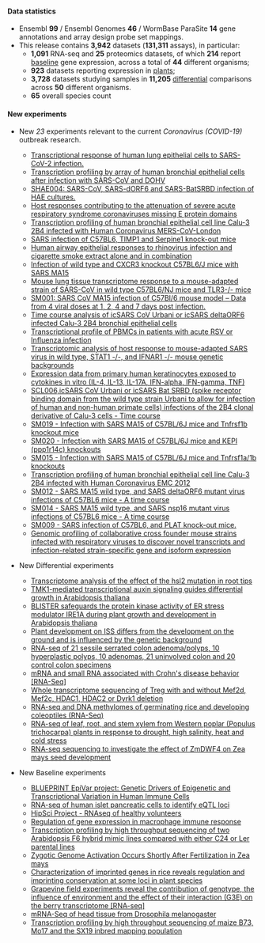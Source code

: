 #### Data statistics

- Ensembl **99** / Ensembl Genomes **46** / WormBase ParaSite **14** gene annotations and
  array design probe set mappings.   
- This release contains **3,942** datasets (**131,311** assays), in particular:            
  - **1,091** RNA-seq and **25** proteomics datasets, of which **214** report
    [baseline](https://www.ebi.ac.uk/gxa/baseline/experiments) gene expression, across a total of **44** different
    organisms;           
  - **923** datasets reporting expression in [plants](https://www.ebi.ac.uk/gxa/plant/experiments);               
  - **3,728** datasets studying samples in **11,205**
    [differential](https://www.ebi.ac.uk/gxa/help/index.html#differential-expression) comparisons across **50**
    different organisms.
  - **65** overall species count


#### New experiments

- New *23* experiments relevant to the current *Coronavirus (COVID-19)* outbreak research.
  - [Transcriptional response of human lung epithelial cells to SARS-CoV-2 infection.](https://www.ebi.ac.uk/gxa/experiments/E-GEOD-147507)
  - [Transcription profiling by array of human bronchial epithelial cells after infection with SARS-CoV and DOHV](https://www.ebi.ac.uk/gxa/experiments/E-GEOD-17400)
  - [SHAE004: SARS-CoV, SARS-dORF6 and SARS-BatSRBD infection of HAE cultures.](https://www.ebi.ac.uk/gxa/experiments/E-GEOD-47962)
  - [Host responses contributing to the attenuation of severe acute respiratory syndrome coronaviruses missing E protein domains](https://www.ebi.ac.uk/gxa/experiments/E-GEOD-59185)
  - [Transcription profiling of human bronchial epithelial cell line Calu-3 2B4 infected with Human Coronavirus MERS-CoV-London](https://www.ebi.ac.uk/gxa/experiments/E-GEOD-56677)
  - [SARS infection of C57BL6, TIMP1 and Serpine1 knock-out mice](https://www.ebi.ac.uk/gxa/experiments/E-GEOD-51386)
  - [Human airway epithelial responses to rhinovirus infection and cigarette smoke extract alone and in combination](https://www.ebi.ac.uk/gxa/experiments/E-GEOD-27973)
  - [Infection of wild type and CXCR3 knockout C57BL6/J mice with SARS MA15](https://www.ebi.ac.uk/gxa/experiments/E-GEOD-50878)
  - [Mouse lung tissue transcriptome response to a mouse-adapted strain of SARS-CoV in wild type C57BL6/NJ mice and TLR3-/- mice](https://www.ebi.ac.uk/gxa/experiments/E-GEOD-68820)
  - [SM001: SARS CoV MA15 infection of C57Bl/6 mouse model – Data from 4 viral doses at 1, 2, 4 and 7 days post infection.](https://www.ebi.ac.uk/gxa/experiments/E-GEOD-33266)
  - [Time course analysis of icSARS CoV Urbani or icSARS deltaORF6 infected Calu-3 2B4 bronchial epithelial cells](https://www.ebi.ac.uk/gxa/experiments/E-GEOD-33267)
  - [Transcriptional profile of PBMCs in patients with acute RSV or Influenza infection](https://www.ebi.ac.uk/gxa/experiments/E-GEOD-34205)
  - [Transcriptomic analysis of host response to mouse-adapted SARS virus in wild type, STAT1 -/-, and IFNAR1 -/- mouse genetic backgrounds](https://www.ebi.ac.uk/gxa/experiments/E-GEOD-36016)
  - [Expression data from primary human keratinocytes exposed to cytokines in vitro (IL-4, IL-13, IL-17A, IFN-alpha, IFN-gamma, TNF)](https://www.ebi.ac.uk/gxa/experiments/E-GEOD-36287)
  - [SCL006,icSARS CoV Urbani or icSARS Bat SRBD (spike receptor binding domain from the wild type strain Urbani to allow for infection of human and non-human primate cells) infections of the 2B4 clonal derivative of Calu-3 cells - Time course](https://www.ebi.ac.uk/gxa/experiments/E-GEOD-37827)
  - [SM019 - Infection with SARS MA15 of C57BL/6J mice and Tnfrsf1b knockout mice](https://www.ebi.ac.uk/gxa/experiments/E-GEOD-40824)
  - [SM020 - Infection with SARS MA15 of C57BL/6J mice and KEPI (ppp1r14c) knockouts](https://www.ebi.ac.uk/gxa/experiments/E-GEOD-40827)
  - [SM015 - Infection with SARS MA15 of C57BL/6J mice and Tnfrsf1a/1b knockouts](https://www.ebi.ac.uk/gxa/experiments/E-GEOD-40840)
  - [Transcription profiling of human bronchial epithelial cell line Calu-3 2B4 infected with Human Coronavirus EMC 2012](https://www.ebi.ac.uk/gxa/experiments/E-GEOD-45042)
  - [SM012 - SARS MA15 wild type, and SARS deltaORF6 mutant virus infections of C57BL6 mice - A time course](https://www.ebi.ac.uk/gxa/experiments/E-GEOD-49262)
  - [SM014 - SARS MA15 wild type, and SARS nsp16 mutant virus infections of C57BL6 mice - A time course](https://www.ebi.ac.uk/gxa/experiments/E-GEOD-49263)
  - [SM009 - SARS infection of C57BL6, and PLAT knock-out mice.](https://www.ebi.ac.uk/gxa/experiments/E-GEOD-51387)
  - [Genomic profiling of collaborative cross founder mouse strains infected with respiratory viruses to discover novel transcripts and infection-related strain-specific gene and isoform expression](https://www.ebi.ac.uk/gxa/experiments/E-GEOD-52405)

- New Differential experiments      
  - [Transcriptome analysis of the effect of the hsl2 mutation in root tips](https://www.ebi.ac.uk/gxa/experiments/E-GEOD-116517)
  - [TMK1-mediated transcriptional auxin signaling guides differential growth in Arabidopsis thaliana](https://www.ebi.ac.uk/gxa/experiments/E-GEOD-111716)
  - [BLISTER safeguards the protein kinase activity of ER stress modulator IRE1A during plant growth and development in Arabidopsis thaliana](https://www.ebi.ac.uk/gxa/experiments/E-GEOD-124235)
  - [Plant development on ISS differs from the development on the ground and is influenced by the genetic background](https://www.ebi.ac.uk/gxa/experiments/E-GEOD-95373)
  - [RNA-seq of 21 sessile serrated colon adenoma/polyps, 10 hyperplastic polyps, 10 adenomas, 21 uninvolved colon and 20 control colon specimens](https://www.ebi.ac.uk/gxa/experiments/E-GEOD-76987)
  - [mRNA and small RNA associated with Crohn's disease behavior [RNA-Seq]](https://www.ebi.ac.uk/gxa/experiments/E-GEOD-66207)
  - [Whole transcriptome sequencing of Treg with and without Mef2d, Mef2c, HDAC1, HDAC2 or Dyrk1 deletion](https://www.ebi.ac.uk/gxa/experiments/E-GEOD-139480)
  - [RNA-seq and DNA methylomes of germinating rice and developing coleoptiles (RNA-Seq)](https://www.ebi.ac.uk/gxa/experiments/E-GEOD-115371)
  - [RNA-seq of leaf, root, and stem xylem from Western poplar (Populus trichocarpa) plants in response to drought, high salinity, heat and cold stress](https://www.ebi.ac.uk/gxa/experiments/E-MTAB-5540)
  - [RNA-seq sequencing to investigate the effect of ZmDWF4 on Zea mays seed development](https://www.ebi.ac.uk/gxa/experiments/E-GEOD-108628)

- New Baseline experiments      
  - [BLUEPRINT EpiVar project: Genetic Drivers of Epigenetic and Transcriptional Variation in Human Immune Cells](https://www.ebi.ac.uk/gxa/experiments/E-ENAD-34)
  - [RNA-seq of human islet pancreatic cells to identify eQTL loci](https://www.ebi.ac.uk/gxa/experiments/E-ENAD-42)
  - [HipSci Project - RNAseq of healthy volunteers](https://www.ebi.ac.uk/gxa/experiments/E-ENAD-35)
  - [Regulation of gene expression in macrophage immune response](https://www.ebi.ac.uk/gxa/experiments/E-ENAD-41)
  - [Transcription profiling by high throughput sequencing of two Arabidopsis F6 hybrid mimic lines compared with either C24 or Ler parental lines](https://www.ebi.ac.uk/gxa/experiments/E-GEOD-64742)
  - [Zygotic Genome Activation Occurs Shortly After Fertilization in Zea mays](https://www.ebi.ac.uk/gxa/experiments/E-GEOD-98379)
  - [Characterization of imprinted genes in rice reveals regulation and imprinting conservation at some loci in plant species](https://www.ebi.ac.uk/gxa/experiments/E-GEOD-113769)
  - [Grapevine field experiments reveal the contribution of genotype, the influence of environment and the effect of their interaction (G3E) on the berry transcriptome [RNA-seq]](https://www.ebi.ac.uk/gxa/experiments/E-GEOD-97960)
  - [mRNA-Seq of head tissue from Drosophila melanogaster](https://www.ebi.ac.uk/gxa/experiments/E-GEOD-57337)
  - [Transcription profiling by high throughput sequencing of maize B73, Mo17 and the SX19 inbred mapping population](https://www.ebi.ac.uk/gxa/experiments/E-GEOD-97960)


